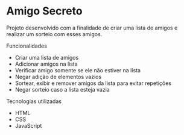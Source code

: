 <h1>Amigo Secreto</h1>

<p>Projeto desenvolvido com a finalidade de criar uma lista de amigos e realizar um sorteio com esses amigos.</p>

<p>Funcionalidades</p>
<ul>
  <li >Criar uma lista de amigos</li>
  <li >Adicionar amigos na lista</li>
  <li >Verificar amigo somente se ele não estiver na lista</li>
  <li >Negar adição de elementos vazios</li>
  <li >Sortear, exibir e remover amigos da lista para evitar repetições</li>
  <li >Negar sorteio caso a lista esteja vazia</li>
</ul>

<p>Tecnologias utilizadas</p>
<ul>
  <li >HTML</li>
  <li >CSS</li>
  <li >JavaScript</li>
</ul>
